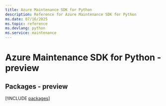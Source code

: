 ```yaml
---
title: Azure Maintenance SDK for Python
description: Reference for Azure Maintenance SDK for Python
ms.date: 07/16/2025
ms.topic: reference
ms.devlang: python
ms.service: maintenance
---
```

# Azure Maintenance SDK for Python - preview
## Packages - preview
[!INCLUDE [packages](maintenance-index.md)]